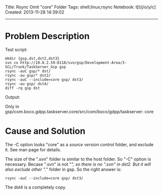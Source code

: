 Title: Rsync Omit "core" Folder
Tags: shell;linux;rsync
Notebook: t[t/j/o/y/c]
Created: 2013-11-28 14:39:02

------

# Problem Description

Test script:

    mkdir {gsp,dst,dst2,dst3} 
    svn co http://10.0.2.59:8118/svn/gsp/Development-Area/3-SCL/Trunk/TaskServer_Gsp gsp
    rsync -auC gsp/* dst/
    rsync -au gsp/* dst2/
    rsync -auC --include=core gsp/ dst3/
    rsync -au gsp/ dst4/
    diff -rq gsp dst

Output:

Only in gsp/com.boco.gdpp.taskserver.core/src/com/boco/gdpp/taskserver: core

# Cause and Solution

The -C option looks "core" as a *source version control* folder, and exclude it. See man page for details.

The size of the ".svn" folder is similar to the host folder. So "-C" option is necessary. Becase ".svn" is not "*", so there is no ".svn" in dst2. But it will also exclude other ".*" folder in gsp. So the right answer is:

    rsync -auC --include=core gsp/ dst3/

The dst4 is a completely copy.
